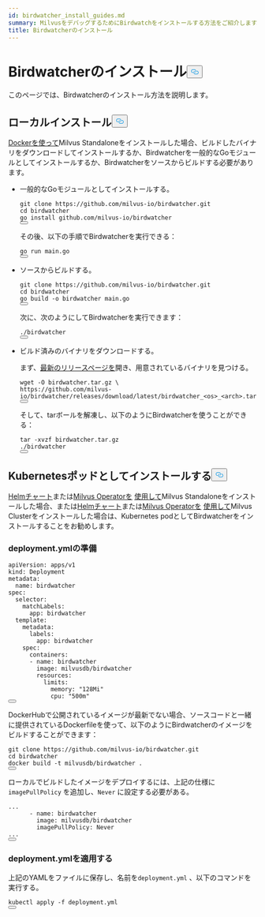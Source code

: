 ```yaml
---
id: birdwatcher_install_guides.md
summary: MilvusをデバッグするためにBirdwatchをインストールする方法をご紹介します。
title: Birdwatcherのインストール
---
```

<h1 id="Install-Birdwatcher" class="common-anchor-header">Birdwatcherのインストール<button data-href="#Install-Birdwatcher" class="anchor-icon" translate="no">
      <svg translate="no"
        aria-hidden="true"
        focusable="false"
        height="20"
        version="1.1"
        viewBox="0 0 16 16"
        width="16"
      >
        <path
          fill="#0092E4"
          fill-rule="evenodd"
          d="M4 9h1v1H4c-1.5 0-3-1.69-3-3.5S2.55 3 4 3h4c1.45 0 3 1.69 3 3.5 0 1.41-.91 2.72-2 3.25V8.59c.58-.45 1-1.27 1-2.09C10 5.22 8.98 4 8 4H4c-.98 0-2 1.22-2 2.5S3 9 4 9zm9-3h-1v1h1c1 0 2 1.22 2 2.5S13.98 12 13 12H9c-.98 0-2-1.22-2-2.5 0-.83.42-1.64 1-2.09V6.25c-1.09.53-2 1.84-2 3.25C6 11.31 7.55 13 9 13h4c1.45 0 3-1.69 3-3.5S14.5 6 13 6z"
        ></path>
      </svg>
    </button></h1><p>このページでは、Birdwatcherのインストール方法を説明します。</p>
<h2 id="Local-install" class="common-anchor-header">ローカルインストール<button data-href="#Local-install" class="anchor-icon" translate="no">
      <svg translate="no"
        aria-hidden="true"
        focusable="false"
        height="20"
        version="1.1"
        viewBox="0 0 16 16"
        width="16"
      >
        <path
          fill="#0092E4"
          fill-rule="evenodd"
          d="M4 9h1v1H4c-1.5 0-3-1.69-3-3.5S2.55 3 4 3h4c1.45 0 3 1.69 3 3.5 0 1.41-.91 2.72-2 3.25V8.59c.58-.45 1-1.27 1-2.09C10 5.22 8.98 4 8 4H4c-.98 0-2 1.22-2 2.5S3 9 4 9zm9-3h-1v1h1c1 0 2 1.22 2 2.5S13.98 12 13 12H9c-.98 0-2-1.22-2-2.5 0-.83.42-1.64 1-2.09V6.25c-1.09.53-2 1.84-2 3.25C6 11.31 7.55 13 9 13h4c1.45 0 3-1.69 3-3.5S14.5 6 13 6z"
        ></path>
      </svg>
    </button></h2><p><a href="/docs/ja/install_standalone-docker.md">Dockerを使って</a>Milvus Standaloneをインストールした場合、ビルドしたバイナリをダウンロードしてインストールするか、Birdwatcherを一般的なGoモジュールとしてインストールするか、Birdwatcherをソースからビルドする必要があります。</p>
<ul>
<li><p>一般的なGoモジュールとしてインストールする。</p>
<pre><code translate="no" class="language-shell">git <span class="hljs-built_in">clone</span> https://github.com/milvus-io/birdwatcher.git
<span class="hljs-built_in">cd</span> birdwatcher
go install github.com/milvus-io/birdwatcher
<button class="copy-code-btn"></button></code></pre>
<p>その後、以下の手順でBirdwatcherを実行できる：</p>
<pre><code translate="no" class="language-shell"><span class="hljs-keyword">go</span> run main.<span class="hljs-keyword">go</span>
<button class="copy-code-btn"></button></code></pre></li>
<li><p>ソースからビルドする。</p>
<pre><code translate="no" class="language-shell">git <span class="hljs-built_in">clone</span> https://github.com/milvus-io/birdwatcher.git
<span class="hljs-built_in">cd</span> birdwatcher
go build -o birdwatcher main.go
<button class="copy-code-btn"></button></code></pre>
<p>次に、次のようにしてBirdwatcherを実行できます：</p>
<pre><code translate="no" class="language-shell">./birdwatcher
<button class="copy-code-btn"></button></code></pre></li>
<li><p>ビルド済みのバイナリをダウンロードする。</p>
<p>まず、<a href="https://github.com/milvus-io/birdwatcher/releases/latest">最新のリリースページを</a>開き、用意されているバイナリを見つける。</p>
<pre><code translate="no" class="language-shell">wget -O birdwatcher.tar.gz \
https://github.com/milvus-io/birdwatcher/releases/download/latest/birdwatcher_&lt;os&gt;_&lt;<span class="hljs-built_in">arch</span>&gt;.tar.gz
<button class="copy-code-btn"></button></code></pre>
<p>そして、tarボールを解凍し、以下のようにBirdwatcherを使うことができる：</p>
<pre><code translate="no" class="language-shell">tar -xvzf birdwatcher.tar.gz
./birdwatcher
<button class="copy-code-btn"></button></code></pre></li>
</ul>
<h2 id="Install-as-a-Kubernetes-pod" class="common-anchor-header">Kubernetesポッドとしてインストールする<button data-href="#Install-as-a-Kubernetes-pod" class="anchor-icon" translate="no">
      <svg translate="no"
        aria-hidden="true"
        focusable="false"
        height="20"
        version="1.1"
        viewBox="0 0 16 16"
        width="16"
      >
        <path
          fill="#0092E4"
          fill-rule="evenodd"
          d="M4 9h1v1H4c-1.5 0-3-1.69-3-3.5S2.55 3 4 3h4c1.45 0 3 1.69 3 3.5 0 1.41-.91 2.72-2 3.25V8.59c.58-.45 1-1.27 1-2.09C10 5.22 8.98 4 8 4H4c-.98 0-2 1.22-2 2.5S3 9 4 9zm9-3h-1v1h1c1 0 2 1.22 2 2.5S13.98 12 13 12H9c-.98 0-2-1.22-2-2.5 0-.83.42-1.64 1-2.09V6.25c-1.09.53-2 1.84-2 3.25C6 11.31 7.55 13 9 13h4c1.45 0 3-1.69 3-3.5S14.5 6 13 6z"
        ></path>
      </svg>
    </button></h2><p><a href="/docs/ja/install_standalone-helm.md">Helmチャート</a>または<a href="/docs/ja/install_standalone-operator.md">Milvus Operatorを</a> <a href="/docs/ja/install_standalone-helm.md">使用して</a>Milvus Standaloneをインストールした場合、または<a href="/docs/ja/install_cluster-helm.md">Helmチャート</a>または<a href="/docs/ja/install_cluster-milvusoperator.md">Milvus Operatorを</a> <a href="/docs/ja/install_cluster-helm.md">使用して</a>Milvus Clusterをインストールした場合は、Kubernetes podとしてBirdwatcherをインストールすることをお勧めします。</p>
<h3 id="Prepare-deploymentyml" class="common-anchor-header">deployment.ymlの準備</h3><pre><code translate="no" class="language-yml">apiVersion: apps/v1
kind: Deployment
metadata:
  name: birdwatcher
spec:
  selector:
    matchLabels:
      app: birdwatcher
  template:
    metadata:
      labels:
        app: birdwatcher
    spec:
      containers:
      - name: birdwatcher
        image: milvusdb/birdwatcher
        resources:
          limits:
            memory: <span class="hljs-string">&quot;128Mi&quot;</span>
            cpu: <span class="hljs-string">&quot;500m&quot;</span>
<button class="copy-code-btn"></button></code></pre>
<div class="alert note">
<p>DockerHubで公開されているイメージが最新でない場合、ソースコードと一緒に提供されているDockerfileを使って、以下のようにBirdwatcherのイメージをビルドすることができます：</p>
<pre><code translate="no" class="language-shell">git <span class="hljs-built_in">clone</span> https://github.com/milvus-io/birdwatcher.git
<span class="hljs-built_in">cd</span> birdwatcher
docker build -t milvusdb/birdwatcher .
<button class="copy-code-btn"></button></code></pre>
<p>ローカルでビルドしたイメージをデプロイするには、上記の仕様に<code translate="no">imagePullPolicy</code> を追加し、<code translate="no">Never</code> に設定する必要がある。</p>
<pre><code translate="no" class="language-yaml">...
      - name: birdwatcher
        image: milvusdb/birdwatcher
        imagePullPolicy: Never
...
<button class="copy-code-btn"></button></code></pre>
</div>
<h3 id="Apply-deploymentyml" class="common-anchor-header">deployment.ymlを適用する</h3><p>上記のYAMLをファイルに保存し、名前を<code translate="no">deployment.yml</code> 、以下のコマンドを実行する。</p>
<pre><code translate="no" class="language-shell">kubectl apply -f deployment.yml
<button class="copy-code-btn"></button></code></pre>
